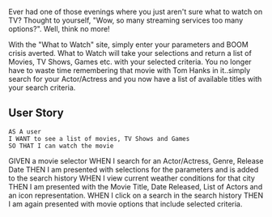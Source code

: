 Ever had one of those evenings where you just aren't sure what to watch on TV? Thought to yourself, "Wow, so many streaming services too many options?". Well, think no more!

With the "What to Watch" site, simply enter your parameters and BOOM crisis averted. What to Watch will take your selections and return a list of Movies, TV Shows, Games etc. with your selected criteria. You no longer have to waste time remembering that movie with Tom Hanks in it..simply search for your Actor/Actress and you now have a list of available titles with your search criteria. 


## User Story

```
AS A user
I WANT to see a list of movies, TV Shows and Games
SO THAT I can watch the movie

```
GIVEN a movie selector 
WHEN I search for an Actor/Actress, Genre, Release Date
THEN I am presented with selections for the parameters and is added to the search history
WHEN I view current weather conditions for that city
THEN I am presented with the Movie Title, Date Released, List of Actors and an icon representation.
WHEN I click on a search in the search history
THEN I am again presented with movie options that include selected criteria.